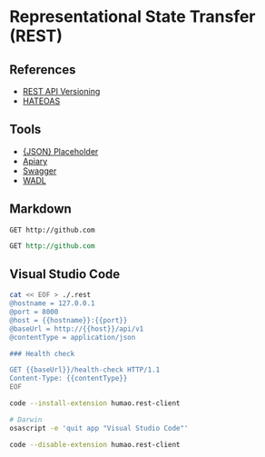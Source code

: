 # Representational State Transfer (REST)

<!--
https://app.pluralsight.com/library/courses/rest-fundamental/table-of-contents
https://www.youtube.com/watch?v=_1xa8Bsho6A
-->

## References

- [REST API Versioning](https://restfulapi.net/versioning/)
- [HATEOAS]()

## Tools

- [{JSON} Placeholder](https://jsonplaceholder.typicode.com/)
- [Apiary]()
- [Swagger]()
- [WADL]()

## Markdown

```http
GET http://github.com
```

```rest
GET http://github.com
```

## Visual Studio Code

```sh
cat << EOF > ./.rest
@hostname = 127.0.0.1
@port = 8000
@host = {{hostname}}:{{port}}
@baseUrl = http://{{host}}/api/v1
@contentType = application/json

### Health check

GET {{baseUrl}}/health-check HTTP/1.1
Content-Type: {{contentType}}
EOF
```

```sh
code --install-extension humao.rest-client
```

```sh
# Darwin
osascript -e 'quit app "Visual Studio Code"'

code --disable-extension humao.rest-client
```
